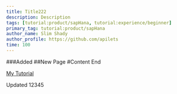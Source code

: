```yaml
---
title: Title222
description: Description
tags: [tutorial:product/sapHana, tutorial:experience/beginner]
primary_tag: tutorial:product/sapHana
author_name: Slim Shady
author_profile: https://github.com/apilets
time: 100
---
```

###Added
##New Page
#Content
End

[My Tutorial](my-tutorial)

Updated 12345
